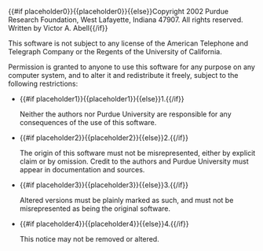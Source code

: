 {{#if placeholder0}}{{placeholder0}}{{else}}Copyright 2002 Purdue Research Foundation, West
            Lafayette, Indiana 47907. All rights reserved. Written by Victor A. Abell{{/if}}

 This software is not subject to any license of the American Telephone and Telegraph Company or the Regents of the University of California.

 Permission is granted to anyone to use this software for any purpose on any computer system, and to alter it and redistribute it freely, subject to the following restrictions:

* {{#if placeholder1}}{{placeholder1}}{{else}}1.{{/if}}

   Neither the authors nor Purdue University are responsible for any consequences of the use of this software.

* {{#if placeholder2}}{{placeholder2}}{{else}}2.{{/if}}

   The origin of this software must not be misrepresented, either by explicit claim or by omission. Credit to the authors and Purdue University must appear in documentation and sources.

* {{#if placeholder3}}{{placeholder3}}{{else}}3.{{/if}}

   Altered versions must be plainly marked as such, and must not be misrepresented as being the original software.

* {{#if placeholder4}}{{placeholder4}}{{else}}4.{{/if}}

   This notice may not be removed or altered.